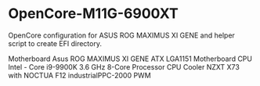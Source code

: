 # OpenCore-M11G-6900XT

OpenCore configuration for ASUS ROG MAXIMUS XI GENE and helper script to create EFI directory.


Motherboard	Asus ROG MAXIMUS XI GENE ATX LGA1151 Motherboard
CPU	Intel - Core i9-9900K 3.6 GHz 8-Core Processor
CPU Cooler	NZXT X73 with NOCTUA F12 industrialPPC-2000 PWM
